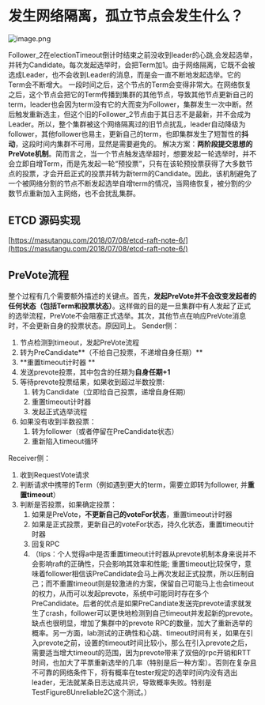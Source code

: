 # 发生网络隔离，孤立节点会发生什么？

![image.png](https://cdn.nlark.com/yuque/0/2022/png/29672299/1659522781913-8f614e30-7676-42ee-b921-4f83b66f11b7.png#averageHue=%23fcfcfc&clientId=u830c0ed7-a584-4&from=paste&id=u367b67a9&name=image.png&originHeight=445&originWidth=720&originalType=url&ratio=1&rotation=0&showTitle=false&size=55532&status=done&style=none&taskId=u9c836158-e655-4737-9316-9de2ad81758&title=)

   Follower_2在electionTimeout倒计时结束之前没收到leader的心跳,会发起选举，并转为Candidate。每次发起选举时，会把Term加1。由于网络隔离，它既不会被选成Leader，也不会收到Leader的消息，而是会一直不断地发起选举。它的Term会不断增大。
   一段时间之后，这个节点的Term会变得非常大。在网络恢复之后，这个节点会把它的Term传播到集群的其他节点，导致其他节点更新自己的term，leader也会因为term没有它的大而变为Follower，集群发生一次中断。然后触发重新选主，但这个旧的Follower_2节点由于其日志不是最新，并不会成为Leader。所以，整个集群被这个网络隔离过的旧节点扰乱，leader自动降级为follower，其他follower也易主，更新自己的term，也即集群发生了短暂性的**抖动**，这段时间内集群不可用，显然是需要避免的。
解决方案：**两阶段提交思想的PreVote机制**。简而言之，当一个节点触发选举超时，想要发起一轮选举时，并不会立即自增Term，而是先发起一轮“预投票”，只有在该轮预投票获得了大多数节点的投票，才会开启正式的投票并转为新term的Candidate。因此，该机制避免了一个被网络分割的节点不断发起选举自增term的情况，当网络恢复，被分割的少数节点重新加入主网络，也不会扰乱集群。

## ETCD 源码实现

[https://masutangu.com/2018/07/08/etcd-raft-note-6/](https://masutangu.com/2018/07/08/etcd-raft-note-6/)

## PreVote流程

   整个过程有几个需要额外描述的关键点。首先，**发起PreVote并不会改变发起者的任何状态（包括Term和投票状态）**。这样做的目的是一旦集群中有人发起了正式的选举流程，PreVote不会阻塞正式选举。其次，其他节点在响应PreVote消息时，不会更新自身的投票状态。原因同上。
Sender侧：

1. 节点检测到timeout，发起PreVote流程
2. 转为PreCandidate**（不给自己投票，不递增自身任期）**
3. **重置timeout计时器 **
4. 发送prevote投票，其中包含的任期为**自身任期+1**
5. 等待prevote投票结果，如果收到超过半数投票:
   1. 转为Candidate（立即给自己投票，递增自身任期）
   2. 重置timeout计时器
   3. 发起正式选举流程
6. 如果没有收到半数投票：
   1. 转为follower（或者停留在PreCandidate状态）
   2. 重新陷入timeout循环

Receiver侧：

1. 收到RequestVote请求
2. 判断请求中携带的Term（例如遇到更大的term，需要立即转为follower, 并**重置timeout**）
3. 判断是否投票，如果确定投票：
   1. 如果是PreVote，**不更新自己的voteFor状态**，重置timeout计时器
   2. 如果是正式投票，更新自己的voteFor状态，持久化状态，重置timeout计时器
   3. 回复RPC
   4. （tips：个人觉得a中是否重置timeout计时器从prevote机制本身来说并不会影响raft的正确性，只会影响其效率和性能; 重置timeout比较保守，意味着follower相信该PreCandidate会马上再次发起正式投票，所以压制自己；而不重置timeout则是较激进的方案，保留自己可能马上也会timeout的权力，从而可以发起prevote，系统中可能同时存在多个PreCandidate。后者的优点是如果PreCandiate发送完prevote请求就发生了crash，follower可以更快地检测到自己timeout并发起新的prevote。缺点也很明显，增加了集群中的prevote RPC的数量，加大了重新选举的概率。另一方面，lab测试的正确性和心跳、timeout时间有关，如果在引入prevote之前，设置的timeout时间比较小，那么在引入prevote之后，需要适当增大timeout的范围，因为prevote带来了双倍的rpc开销和RTT时间，也加大了平票重新选举的几率（特别是后一种方案）。否则在复杂且不可靠的网络条件下，将有概率在tester规定的选举时间内没有选出leader，无法就某条日志达成共识，导致概率失败。特别是TestFigure8Unreliable2C这个测试。）

